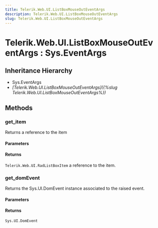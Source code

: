 ```yaml
---
title: Telerik.Web.UI.ListBoxMouseOutEventArgs
description: Telerik.Web.UI.ListBoxMouseOutEventArgs
slug: Telerik.Web.UI.ListBoxMouseOutEventArgs
---
```


# Telerik.Web.UI.ListBoxMouseOutEventArgs : Sys.EventArgs 

## Inheritance Hierarchy

* Sys.EventArgs
* *[Telerik.Web.UI.ListBoxMouseOutEventArgs]({%slug Telerik.Web.UI.ListBoxMouseOutEventArgs%})*


## Methods

###  get_item

Returns a reference to the item 

#### Parameters

#### Returns

`Telerik.Web.UI.RadListBoxItem` a reference to the item.


### get_domEvent

Returns the Sys.UI.DomEvent instance associated to the raised event.

#### Parameters

#### Returns

`Sys.UI.DomEvent` 


